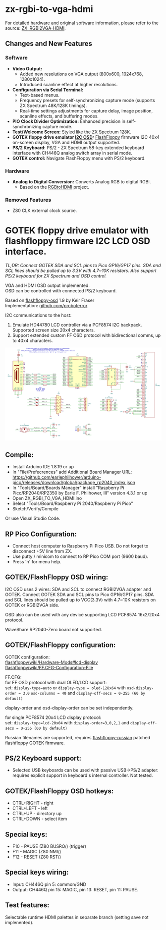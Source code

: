 
# zx-rgbi-to-vga-hdmi

For detailed hardware and original software information, please refer to the source: [ZX_RGBI2VGA-HDMI](https://github.com/AlexEkb4ever/ZX_RGBI2VGA-HDMI/).

## Changes and New Features

### Software

- **Video Output:**
  - Added new resolutions on VGA output (800x600, 1024x768, 1280x1024).
  - Introduced scanline effect at higher resolutions.
- **Configuration via Serial Terminal:**
  - Text-based menus.
  - Frequency presets for self-synchronizing capture mode (supports ZX Spectrum 48K/128K timings).
  - Real-time settings adjustments for capture delay, image position, scanline effects, and buffering modes.
- **PIO Clock Divider Optimization:** Enhanced precision in self-synchronizing capture mode.
- **Test/Welcome Screen:** Styled like the ZX Spectrum 128K.
- **GOTEK floppy drive emulator [I2C OSD](ZX_RGBI_TO_VGA_HDMI/gotek_i2c_osd.c):** [FlashFloppy](https://github.com/keirf/flashfloppy) firmware I2C 40x4 on-screen display, VGA and HDMI output supported.
- **PS/2 Keyboard:** PS/2 - ZX Spectrum 58-key extended keyboard interface with CH446Q analog switch array in serial mode.
- **GOTEK control:** Navigate FlashFloppy menu with PS/2 keyboard.

### Hardware

- **Analog to Digital Conversion:** Converts Analog RGB to digital RGBI.
  - Based on the [RGBtoHDMI](https://github.com/hoglet67/RGBtoHDMI) project.

### Removed Features

- Z80 CLK external clock source.

# GOTEK floppy drive emulator with flashfloppy firmware I2C LCD OSD interface.

_TL;DR: Connect GOTEK SDA and SCL pins to Pico GP16/GP17 pins. SDA and SCL lines should be pulled up to 3.3V with 4.7~10K resistors. Also support PS/2 keyboard for ZX Spectrum and OSD control._

VGA and HDMI OSD output implemented.<br>
OSD can be controlled with connected PS/2 keyboard.

Based on [flashfloppy-osd](https://github.com/keirf/flashfloppy-osd/) 1.9 by Keir Fraser<br>
Implementation: [github.com/proboterror](https://github.com/proboterror)

I2C communications to the host:
1. Emulate HD44780 LCD controller via a PCF8574 I2C backpack. Supported screen size 20x4 characters.
2. Support extended custom FF OSD protocol with bidirectional comms, up to 40x4 characters.

![scheme](hardware/scheme.png)

## Compile:
- Install Arduino IDE 1.8.19 or up
- In "File/Prefecrences" add Additional Board Manager URL: https://github.com/earlephilhower/arduino-pico/releases/download/global/package_rp2040_index.json
- In "Tools/Board/Boards Manager" install "Raspberry Pi Pico/RP2040/RP2350 by Earle F. Philhower, III" version 4.3.1 or up
- Open ZX_RGBI_TO_VGA_HDMI.ino
- Select "Tools/Board/Raspberry Pi 2040/Raspberry Pi Pico"
- Sketch/Verify/Compile

Or use Visual Studio Code.

## RP Pico Configuration:
- Connect host computer to Raspberry Pi Pico USB. Do not forget to disconnect +5V line from ZX.
- Use putty / minicom to connect to RP Pico COM port (9600 baud).<br>
- Press 'h' for menu help.

## GOTEK/FlashFloppy OSD wiring:
I2C OSD uses 2 wires: SDA and SCL to connect RGBI2VGA adapter and GOTEK. Connect GOTEK SDA and SCL pins to Pico GP16/GP17 pins. SDA and SCL lines should be pulled up to VCC(3.3V) with 4.7~10K resistors on GOTEK or RGBI2VGA side.

OSD also can be used with any device supporting LCD PCF8574 16x2/20x4 protocol.

WaveShare RP2040-Zero board not supported.

## GOTEK/FlashFloppy configuration:
GOTEK configuration:<br>
[flashfloppy/wiki/Hardware-Mods#lcd-display](https://github.com/keirf/flashfloppy/wiki/Hardware-Mods#lcd-display)<br>
[flashfloppy/wiki/FF.CFG-Configuration-File](https://github.com/keirf/flashfloppy/wiki/FF.CFG-Configuration-File)

FF.CFG:<br>
for FF OSD protocol with dual OLED/LCD support:<br>
set:
`display-type=auto`
or
`display-type = oled-128x64`
with
`osd-display-order = 3,0`
`osd-columns = 40`
and
`display-off-secs = 0-255 (60 by default)`

display-order and osd-display-order can be set independently.

for single PCF8574 20x4 LCD display protocol:<br>
set:
`display-type=lcd-20x04`
with
`display-order=3,0,2,1`
and
`display-off-secs = 0-255 (60 by default)`

Russian filenames are supported, requires [flashfloppy-russian](https://github.com/proboterror/flashfloppy-russian) patched flashfloppy GOTEK firmware.

## PS/2 Keyboard support:
- Selected USB keyboards can be used with passive USB->PS/2 adapter: requires explicit support in keyboard's internal controller. Not tested.

## GOTEK/FlashFloppy OSD hotkeys:
- CTRL+RIGHT - right
- CTRL+LEFT - left
- CTRL+UP - directory up
- CTRL+DOWN - select item

## Special keys:
- F10 - PAUSE (Z80 BUSRQ/) (trigger)
- F11 - MAGIC (Z80 NMI/)
- F12 - RESET (Z80 RST/)

## Special keys wiring:
- Input: CH446Q pin 5: common/GND
- Output: CH446Q pin 15: MAGIC, pin 13: RESET, pin 11: PAUSE.

## Test features:
Selectable runtime HDMI palettes in separate branch (setting save not implenented).